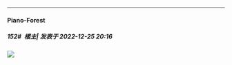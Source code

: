 

*****

####  Piano-Forest  
##### 152#         楼主| 发表于 2022-12-25 20:16

<img src="https://p.sda1.dev/9/94e9c4561482040a3e8459e49624df72/20221225_201622.jpg" referrerpolicy="no-referrer">

